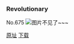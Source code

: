 ### Revolutionary
No.675
![图片不见了~~~](https://imgs.xkcd.com/comics/revolutionary.png)

[原址](https://xkcd.com//675) [下载](https://imgs.xkcd.com/comics/revolutionary.png)

